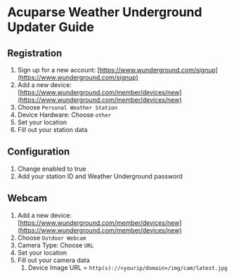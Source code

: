 # Acuparse Weather Underground Updater Guide

## Registration

1. Sign up for a new account: [https://www.wunderground.com/signup](https://www.wunderground.com/signup)
1. Add a new device: [https://www.wunderground.com/member/devices/new](https://www.wunderground.com/member/devices/new)
1. Choose `Personal Weather Station`
1. Device Hardware: Choose `other`
1. Set your location
1. Fill out your station data

## Configuration

1. Change enabled to true
1. Add your station ID and Weather Underground password

## Webcam

1. Add a new device: [https://www.wunderground.com/member/devices/new](https://www.wunderground.com/member/devices/new)
1. Choose `Outdoor Webcam`
1. Camera Type: Choose `URL`
1. Set your location
1. Fill out your camera data
    1. Device Image URL = `http(s)://<yourip/domain>/img/cam/latest.jpg`
